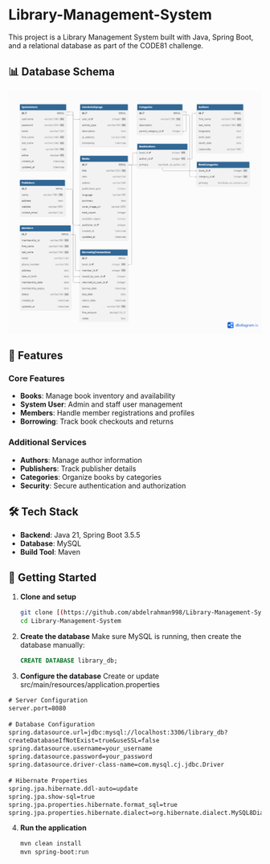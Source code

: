 # Library-Management-System
This project is a Library Management System built with Java, Spring Boot, and a relational database as part of the CODE81 challenge.

## 📊 Database Schema
![ER Diagram](./docs/erd.png)

## 🚀 Features

### Core Features
- **Books**: Manage book inventory and availability
- **System User**: Admin and staff user management
- **Members**: Handle member registrations and profiles
- **Borrowing**: Track book checkouts and returns

### Additional Services
- **Authors**: Manage author information
- **Publishers**: Track publisher details
- **Categories**: Organize books by categories
- **Security**: Secure authentication and authorization

## 🛠️ Tech Stack

- **Backend**: Java 21, Spring Boot 3.5.5
- **Database**: MySQL 
- **Build Tool**: Maven

## 🚀 Getting Started

1. **Clone and setup**

   ```bash  
   git clone [(https://github.com/abdelrahman998/Library-Management-System.git)]  
   cd Library-Management-System
   ```
2. **Create the database**
Make sure MySQL is running, then create the database manually:

   ```SQL
   CREATE DATABASE library_db;
   ```
3. **Configure the database** Create or update src/main/resources/application.properties
   
```properties
# Server Configuration
server.port=8080

# Database Configuration
spring.datasource.url=jdbc:mysql://localhost:3306/library_db?createDatabaseIfNotExist=true&useSSL=false
spring.datasource.username=your_username
spring.datasource.password=your_password
spring.datasource.driver-class-name=com.mysql.cj.jdbc.Driver

# Hibernate Properties
spring.jpa.hibernate.ddl-auto=update
spring.jpa.show-sql=true
spring.jpa.properties.hibernate.format_sql=true
spring.jpa.properties.hibernate.dialect=org.hibernate.dialect.MySQL8Dialect
```
4. **Run the application**
   
   ```bash
   mvn clean install
   mvn spring-boot:run
   ```
